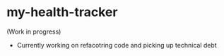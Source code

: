 # my-health-tracker
(Work in progress)

- Currently working on refacotring code and picking up technical debt
